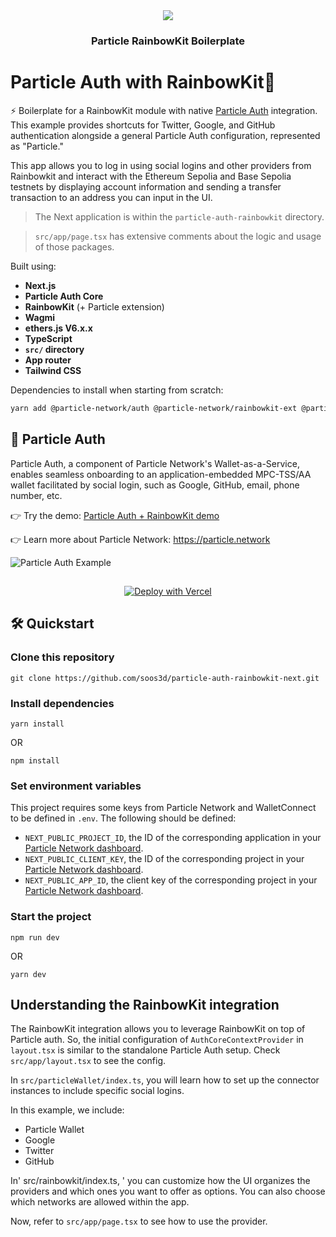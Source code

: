 <div align="center">
  <a href="https://particle.network/">
    <img src="https://i.imgur.com/xmdzXU4.png" />
  </a>
  <h3>
 Particle RainbowKit Boilerplate
  </h3>
</div>

# Particle Auth with RainbowKit🌈

⚡️ Boilerplate for a RainbowKit module with native [Particle Auth](https://docs.particle.network/developers/auth-service) integration. This example provides shortcuts for Twitter, Google, and GitHub authentication alongside a general Particle Auth configuration, represented as "Particle."

This app allows you to log in using social logins and other providers from Rainbowkit and interact with the Ethereum Sepolia and Base Sepolia testnets by displaying account information and sending a transfer transaction to an address you can input in the UI.

> The Next application is within the `particle-auth-rainbowkit` directory.

> `src/app/page.tsx` has extensive comments about the logic and usage of those packages.

Built using:

- **Next.js**
- **Particle Auth Core**
- **RainbowKit** (+ Particle extension)
- **Wagmi**
- **ethers.js V6.x.x**
- **TypeScript**
- **`src/` directory**
- **App router**
- **Tailwind CSS**

Dependencies to install when starting from scratch:

```sh
yarn add @particle-network/auth @particle-network/rainbowkit-ext @particle-network/auth-core-modal @particle-network/chains @rainbow-me/rainbowkit wagmi viem @tanstack/react-query
```

## 🔑 Particle Auth
Particle Auth, a component of Particle Network's Wallet-as-a-Service, enables seamless onboarding to an application-embedded MPC-TSS/AA wallet facilitated by social login, such as Google, GitHub, email, phone number, etc.

👉 Try the demo: [Particle Auth + RainbowKit demo](https://particle-auth-rainbowkit-next.vercel.app/)

👉 Learn more about Particle Network: https://particle.network

![Particle Auth Example](https://i.imgur.com/czZtg37.png)

##

<p align="center">
<a href="https://vercel.com/new/clone?repository-url=https%3A%2F%2Fgithub.com%2Fsoos3d%2Fparticle-auth-rainbowkit-next%2Ftree%2Fmain%2Fparticle-auth-rainbowkit&env=NEXT_PUBLIC_PROJECT_ID,NEXT_PUBLIC_CLIENT_KEY,NEXT_PUBLIC_APP_ID"><img src="https://vercel.com/button" alt="Deploy with Vercel"/></a>
</p>

## 🛠️ Quickstart

### Clone this repository
```
git clone https://github.com/soos3d/particle-auth-rainbowkit-next.git
```

### Install dependencies
```
yarn install
```
OR
```
npm install
```

### Set environment variables
This project requires some keys from Particle Network and WalletConnect to be defined in `.env`. The following should be defined:
- `NEXT_PUBLIC_PROJECT_ID`, the ID of the corresponding application in your [Particle Network dashboard](https://dashboard.particle.network/#/applications).
- `NEXT_PUBLIC_CLIENT_KEY`, the ID of the corresponding project in your [Particle Network dashboard](https://dashboard.particle.network/#/applications).
- `NEXT_PUBLIC_APP_ID`, the client key of the corresponding project in your [Particle Network dashboard](https://dashboard.particle.network/#/applications).

### Start the project
```
npm run dev
```
OR
```
yarn dev
```

## Understanding the RainbowKit integration

The RainbowKit integration allows you to leverage RainbowKit on top of Particle auth. So, the initial configuration of `AuthCoreContextProvider` in `layout.tsx` is similar to the standalone Particle Auth setup. Check `src/app/layout.tsx` to see the config.

In `src/particleWallet/index.ts`, you will learn how to set up the connector instances to include specific social logins. 

In this example, we include:

- Particle Wallet
- Google
- Twitter
- GitHub


In' src/rainbowkit/index.ts, ' you can customize how the UI organizes the providers and which ones you want to offer as options. You can also choose which networks are allowed within the app.

Now, refer to `src/app/page.tsx` to see how to use the provider.
